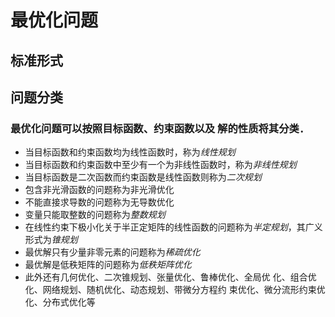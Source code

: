 # 最优化问题
## 标准形式

## 问题分类
### 最优化问题可以按照目标函数、约束函数以及 解的性质将其分类． 
- 当目标函数和约束函数均为线性函数时，称为*线性规划*
- 当目标函数和约束函数中至少有一个为非线性函数时，称为*非线性规划*
- 当目标函数是二次函数而约束函数是线性函数则称为*二次规划*
- 包含非光滑函数的问题称为非光滑优化
- 不能直接求导数的问题称为无导数优化 
- 变量只能取整数的问题称为*整数规划*
- 在线性约束下极小化关于半正定矩阵的线性函数的问题称为*半定规划*，其广义形式为*锥规划*
- 最优解只有少量非零元素的问题称为*稀疏优化*
- 最优解是低秩矩阵的问题称为*低秩矩阵优化* 
- 此外还有几何优化、二次锥规划、张量优化、鲁棒优化、全局优 化、组合优化、网络规划、随机优化、动态规划、带微分方程约 束优化、微分流形约束优化、分布式优化等